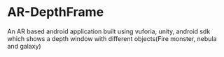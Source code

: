 # AR-DepthFrame
An AR based android application built using vuforia, unity, android sdk which shows a depth window with different objects(Fire monster, nebula and galaxy)
